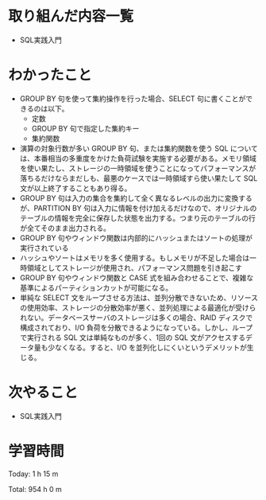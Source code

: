 # 取り組んだ内容一覧
- SQL実践入門

# わかったこと
- GROUP BY 句を使って集約操作を行った場合、SELECT 句に書くことができるのは以下。
  - 定数
  - GROUP BY 句で指定した集約キー
  - 集約関数
- 演算の対象行数が多い GROUP BY 句、または集約関数を使う SQL については、本番相当の多重度をかけた負荷試験を実施する必要がある。メモリ領域を使い果たし、ストレージの一時領域を使うことになってパフォーマンスが落ちるだけならまだしも、最悪のケースでは一時領域すら使い果たして SQL 文が以上終了することもあり得る。
- GROUP BY 句は入力の集合を集約して全く異なるレベルの出力に変換するが、PARTITION BY 句は入力に情報を付け加えるだけなので、オリジナルのテーブルの情報を完全に保存した状態を出力する。つまり元のテーブルの行が全てそのまま出力される。
- GROUP BY 句やウィンドウ関数は内部的にハッシュまたはソートの処理が実行されている
- ハッシュやソートはメモリを多く使用する。もしメモリが不足した場合は一時領域としてストレージが使用され、パフォーマンス問題を引き起こす
- GROUP BY 句やウィンドウ関数と CASE 式を組み合わせることで、複雑な基準によるパーティションカットが可能になる。
- 単純な SELECT 文をループさせる方法は、並列分散できないため、リソースの使用効率、ストレージの分散効率が悪く、並列処理による最適化が受けられない。データベースサーバのストレージは多くの場合、RAID ディスクで構成されており、I/O 負荷を分散できるようになっている。しかし、ループで実行される SQL 文は単純なものが多く、1回の SQL 文がアクセスするデータ量も少なくなる。すると、I/O を並列化しにくいというデメリットが生じる。

# 次やること
- SQL実践入門

# 学習時間
Today: 1 h 15 m

Total: 954 h 0 m
